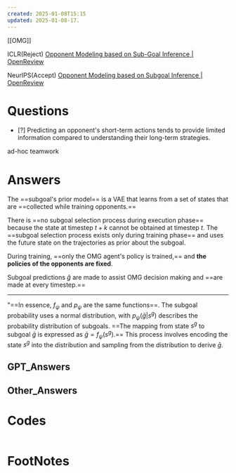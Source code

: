 ```yaml
---
created: 2025-01-08T15:15
updated: 2025-01-08-17.
---
```

[[OMG]]

ICLR(Reject)
[Opponent Modeling based on Sub-Goal Inference \| OpenReview](https://openreview.net/forum?id=l3s3HwJYDm)

NeurIPS(Accept)
[Opponent Modeling based on Subgoal Inference \| OpenReview](https://openreview.net/forum?id=Lt6wO0oZ8k)


# Questions

- [?] 
Predicting an opponent's short-term actions tends to provide limited information compared to understanding their long-term strategies.

ad-hoc teamwork
# Answers
The ==subgoal's prior model==  is a VAE that learns from a set of states that are ==collected while training opponents.==

There is ==no subgoal selection process during execution phase== because the state at timestep $t+k$  cannot be obtained at timestep $t$. The ==subgoal selection process exists only during training phase== and uses the future state on the trajectories as prior about the subgoal.

During training, ==only the OMG agent's policy is trained,== and **the policies of the opponents are fixed**. 

Subgoal predictions $\hat{g}$ are made to assist OMG decision making and ==are made at every timestep.==

---


"==In essence, $f_\psi$ and $p_\psi$ are the same functions==. The subgoal probability uses a normal distribution, with $p_\psi(\bar{g} | s^g)$ describes the probability distribution of subgoals. ==The mapping from state $s^g$ to subgoal $\bar{g}$ is expressed as $\bar{g} = f_\psi(s^g)$.== This process involves encoding the state $s^g$ into the distribution and sampling from the distribution to derive $\bar{g}$. 


## GPT_Answers


## Other_Answers


# Codes

```python

```


# FootNotes
